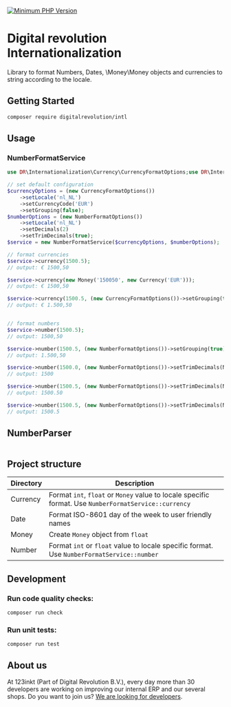 [![Minimum PHP Version](https://img.shields.io/badge/php-%3E%3D%208.0-8892BF)](https://php.net/)

# Digital revolution Internationalization

Library to format Numbers, Dates, \Money\Money objects and currencies to string according to the locale.

## Getting Started

```bash
composer require digitalrevolution/intl
```

## Usage

### NumberFormatService
```php
use DR\Internationalization\Currency\CurrencyFormatOptions;use DR\Internationalization\Number\NumberFormatOptions;use DR\Internationalization\NumberFormatService;use Money\Money;

// set default configuration
$currencyOptions = (new CurrencyFormatOptions())
    ->setLocale('nl_NL')
    ->setCurrencyCode('EUR')
    ->setGrouping(false);
$numberOptions = (new NumberFormatOptions())
    ->setLocale('nl_NL')
    ->setDecimals(2)
    ->setTrimDecimals(true); 
$service = new NumberFormatService($currencyOptions, $numberOptions);

// format currencies
$service->currency(1500.5);                                                       
// output: € 1500,50

$service->currency(new Money('150050', new Currency('EUR')));                    
// output: € 1500,50

$service->currency(1500.5, (new CurrencyFormatOptions())->setGrouping(true));
// output: € 1.500,50


// format numbers
$service->number(1500.5);                                                        
// output: 1500,50

$service->number(1500.5, (new NumberFormatOptions())->setGrouping(true));   
// output: 1.500,50

$service->number(1500.0, (new NumberFormatOptions())->setTrimDecimals(NumberFormatOptions::TRIM_DECIMAL_ALL_OR_NOTHING));  
// output: 1500

$service->number(1500.5, (new NumberFormatOptions())->setTrimDecimals(NumberFormatOptions::TRIM_DECIMAL_ALL_OR_NOTHING));  
// output: 1500.50

$service->number(1500.5, (new NumberFormatOptions())->setTrimDecimals(NumberFormatOptions::TRIM_DECIMAL_ANY));  
// output: 1500.5
```

## NumberParser
```php

```


## Project structure

| Directory | Description                                                                                           |
|-----------|-------------------------------------------------------------------------------------------------------|
| Currency  | Format `int`, `float` or `Money` value to locale specific format. Use `NumberFormatService::currency` |
| Date      | Format ISO-8601 day of the week to user friendly names                                                | 
| Money     | Create `Money` object from `float`                                                                    |
| Number    | Format `int` or `float` value to locale specific format. Use `NumberFormatService::number`            |              

## Development

### Run code quality checks:

`composer run check`

### Run unit tests:

`composer run test`

## About us

At 123inkt (Part of Digital Revolution B.V.), every day more than 30 developers are working on improving our internal ERP and our several shops. Do
you want to join us? [We are looking for developers](https://www.werkenbij123inkt.nl/vacatures).
